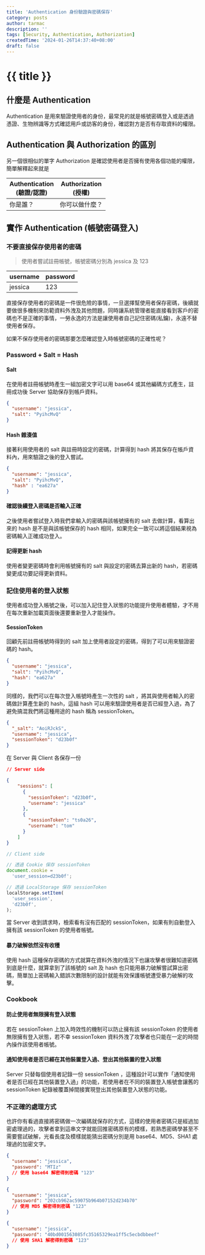 ```yaml
---
title: 'Authentication 身份驗證與密碼保存'
category: posts
author: tarmac
description: ''
tags: [Security, Authentication, Authorization]
createdTime: '2024-01-26T14:37:40+08:00'
draft: false
---
```


# {{ title }}

## 什麼是 Authentication

Authentication 是用來驗證使用者的身份，最常見的就是帳號密碼登入或是透過憑證、生物辨識等方式確認用戶或訪客的身份，確認對方是否有存取資料的權限。

## Authentication 與 Authorization 的區別

另一個很相似的單字 Authorization 是確認使用者是否擁有使用各個功能的權限，簡單解釋起來就是

| Authentication<br/>(驗證/認證) | Authorization<br/>(授權) |
|-----------------------|-------------------|
| 你是誰？                  | 你可以做什麼？           |

## 實作 Authentication (帳號密碼登入)

### 不要直接保存使用者的密碼

> 使用者嘗試註冊帳號，帳號密碼分別為 jessica 及 123

| username | password |
| -------- | -------- |
| jessica  | 123      |

直接保存使用者的密碼是一件很危險的事情，一旦選擇幫使用者保存密碼，後續就要做很多機制來防範資料外洩及其他問題，同時讓系統管理者能直接看到客戶的密碼也不是正確的事情，一勞永逸的方法是讓使用者自己記住密碼(私鑰)，永遠不替使用者保存。

如果不保存使用者的密碼那要怎麼確認登入時帳號密碼的正確性呢？

### Password + Salt = Hash

#### Salt

在使用者註冊帳號時產生一組加密文字可以用 base64 或其他編碼方式產生，註冊成功後 Server 協助保存到帳戶資料。

```json
{
  "username": "jessica",
  "salt": "PyihcMvQ"
}
```

#### Hash 雜湊值

接著利用使用者的 salt 與註冊時設定的密碼，計算得到 hash 將其保存在帳戶資料內，用來驗證之後的登入嘗試。

```json
{
  "username": "jessica",
  "salt": "PyihcMvQ",
  "hash" : "ea627a"
}
```

#### 確認後續登入密碼是否輸入正確

之後使用者嘗試登入時我們拿輸入的密碼與該帳號擁有的 salt 去做計算，看算出來的 hash 是不是與該帳號保存的 hash 相同，如果完全一致可以將這個結果視為密碼輸入正確成功登入。

#### 記得更新 hash

使用者變更密碼時會利用帳號擁有的 salt 與設定的密碼去算出新的 hash，若密碼變更成功要記得更新資料。 

### 記住使用者的登入狀態

使用者成功登入帳號之後，可以加入記住登入狀態的功能提升使用者體驗，才不用在每次重新加載頁面後還要重新登入才能操作。

#### SessionToken

回顧先前註冊帳號時得到的 salt 加上使用者設定的密碼，得到了可以用來驗證密碼的 hash。

```json
{
  "username": "jessica",
  "salt": "PyihcMvQ",
  "hash": "ea627a"
}
```

同樣的，我們可以在每次登入帳號時產生一次性的 salt ，將其與使用者輸入的密碼做計算產生新的 hash，這組 hash 可以用來驗證使用者是否已經登入過，為了避免搞混我們將這種用途的 hash 稱為 sessionToken。

```json
{
  "_salt": "AoiRJckS",
  "username": "jessica",
  "sessionToken": "d23b0f"
}
```

在 Server 與 Client 各保存一份

```json
// Server side

{
    "sessions": [
      {
        "sessionToken": "d23b0f",
        "username": "jessica"
      },
      {
        "sessionToken": "ts0a26",
        "username": "tom"
      }
    ]
}
```

```js
// Client side

// 透過 Cookie 保存 sessionToken
document.cookie =
  'user_session=d23b0f';

// 透過 LocalStorage 保存 sessionToken
localStorage.setItem(
  'user_session',
  'd23b0f',
);
```

當 Server 收到請求時，檢索看有沒有匹配的 sessionToken，如果有則自動登入擁有該 sessionToken 的使用者帳號。

#### 暴力破解依然沒有收穫

使用 hash 這種保存密碼的方式就算在資料外洩的情況下也讓攻擊者很難知道密碼到底是什麼，就算拿到了該帳號的 salt 及 hash 也只能用暴力破解嘗試算出密碼，簡單加上密碼輸入錯誤次數限制的設計就能有效保護帳號遭受暴力破解的攻擊。

### Cookbook

#### 防止使用者無限擁有登入狀態

若在 sessionToken 上加入時效性的機制可以防止擁有該 sessionToken 的使用者無限擁有登入狀態，若不幸 sessionToken 資料外洩了攻擊者也只能在一定的時間內操作該使用者帳號。

#### 通知使用者是否已經在其他裝置登入過、登出其他裝置的登入狀態

Server 只替每個使用者記錄一份 sessionToken ，這種設計可以實作「通知使用者是否已經在其他裝置登入過」的功能，若使用者在不同的裝置登入帳號會讓舊的 sessionToken 紀錄被覆蓋掉間接實現登出其他裝置登入狀態的功能。
 
### 不正確的處理方式

也許你有看過直接將密碼做一次編碼就保存的方式，這樣的使用者密碼只是經過加密處理過的，攻擊者拿到這串文字就能回推密碼原有的模樣，若熟悉密碼學甚至不需要嘗試破解，光看長度及模樣就能猜出密碼分別是用 base64、MD5、SHA1 處理過的加密文字。

```json
{
  "username": "jessica", 
  "password": "MTIz"
  // 使用 base64 解密得到密碼 "123"
}
```

```json
{
  "username": "jessica",
  "password": "202cb962ac59075b964b07152d234b70"
  // 使用 MD5 解密得到密碼 "123"
}
```

```json
{
  "username": "jessica",
  "password": "40bd001563085fc35165329ea1ff5c5ecbdbbeef"
  // 使用 SHA1 解密得到密碼 "123"
}
```
